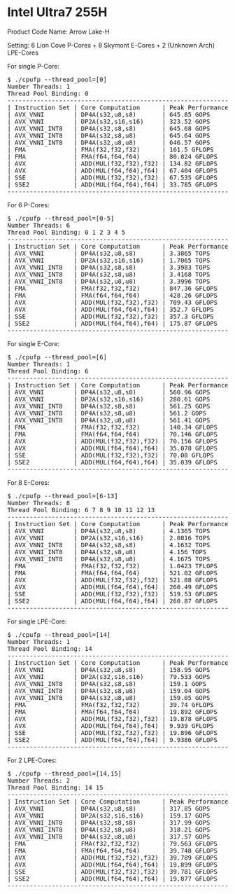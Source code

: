 # Intel Ultra7 255H

Product Code Name: Arrow Lake-H

Setting: 6 Lion Cove P-Cores + 8 Skymont E-Cores + 2 (Unknown Arch) LPE-Cores

For single P-Core:

<pre>
$ ./cpufp --thread_pool=[0]
Number Threads: 1
Thread Pool Binding: 0
--------------------------------------------------------------
| Instruction Set | Core Computation      | Peak Performance |
| AVX_VNNI        | DP4A(s32,u8,s8)       | 645.85 GOPS      |
| AVX_VNNI        | DP2A(s32,s16,s16)     | 323.52 GOPS      |
| AVX_VNNI_INT8   | DP4A(s32,s8,s8)       | 645.68 GOPS      |
| AVX_VNNI_INT8   | DP4A(s32,s8,u8)       | 645.64 GOPS      |
| AVX_VNNI_INT8   | DP4A(s32,u8,u8)       | 646.57 GOPS      |
| FMA             | FMA(f32,f32,f32)      | 161.5 GFLOPS     |
| FMA             | FMA(f64,f64,f64)      | 80.824 GFLOPS    |
| AVX             | ADD(MUL(f32,f32),f32) | 134.82 GFLOPS    |
| AVX             | ADD(MUL(f64,f64),f64) | 67.404 GFLOPS    |
| SSE             | ADD(MUL(f32,f32),f32) | 67.535 GFLOPS    |
| SSE2            | ADD(MUL(f64,f64),f64) | 33.785 GFLOPS    |
--------------------------------------------------------------
</pre>

For 6 P-Cores:

<pre>
$ ./cpufp --thread_pool=[0-5]
Number Threads: 6
Thread Pool Binding: 0 1 2 3 4 5
--------------------------------------------------------------
| Instruction Set | Core Computation      | Peak Performance |
| AVX_VNNI        | DP4A(s32,u8,s8)       | 3.3865 TOPS      |
| AVX_VNNI        | DP2A(s32,s16,s16)     | 1.7065 TOPS      |
| AVX_VNNI_INT8   | DP4A(s32,s8,s8)       | 3.3983 TOPS      |
| AVX_VNNI_INT8   | DP4A(s32,s8,u8)       | 3.4168 TOPS      |
| AVX_VNNI_INT8   | DP4A(s32,u8,u8)       | 3.3996 TOPS      |
| FMA             | FMA(f32,f32,f32)      | 847.36 GFLOPS    |
| FMA             | FMA(f64,f64,f64)      | 428.26 GFLOPS    |
| AVX             | ADD(MUL(f32,f32),f32) | 709.43 GFLOPS    |
| AVX             | ADD(MUL(f64,f64),f64) | 352.7 GFLOPS     |
| SSE             | ADD(MUL(f32,f32),f32) | 357.3 GFLOPS     |
| SSE2            | ADD(MUL(f64,f64),f64) | 175.87 GFLOPS    |
--------------------------------------------------------------
</pre>

For single E-Core:

<pre>
$ ./cpufp --thread_pool=[6]
Number Threads: 1
Thread Pool Binding: 6
--------------------------------------------------------------
| Instruction Set | Core Computation      | Peak Performance |
| AVX_VNNI        | DP4A(s32,u8,s8)       | 560.96 GOPS      |
| AVX_VNNI        | DP2A(s32,s16,s16)     | 280.61 GOPS      |
| AVX_VNNI_INT8   | DP4A(s32,s8,s8)       | 561.25 GOPS      |
| AVX_VNNI_INT8   | DP4A(s32,s8,u8)       | 561.2 GOPS       |
| AVX_VNNI_INT8   | DP4A(s32,u8,u8)       | 561.41 GOPS      |
| FMA             | FMA(f32,f32,f32)      | 140.34 GFLOPS    |
| FMA             | FMA(f64,f64,f64)      | 70.146 GFLOPS    |
| AVX             | ADD(MUL(f32,f32),f32) | 70.156 GFLOPS    |
| AVX             | ADD(MUL(f64,f64),f64) | 35.078 GFLOPS    |
| SSE             | ADD(MUL(f32,f32),f32) | 70.08 GFLOPS     |
| SSE2            | ADD(MUL(f64,f64),f64) | 35.039 GFLOPS    |
--------------------------------------------------------------
</pre>

For 8 E-Cores:

<pre>
$ ./cpufp --thread_pool=[6-13]
Number Threads: 8
Thread Pool Binding: 6 7 8 9 10 11 12 13
--------------------------------------------------------------
| Instruction Set | Core Computation      | Peak Performance |
| AVX_VNNI        | DP4A(s32,u8,s8)       | 4.1365 TOPS      |
| AVX_VNNI        | DP2A(s32,s16,s16)     | 2.0816 TOPS      |
| AVX_VNNI_INT8   | DP4A(s32,s8,s8)       | 4.1632 TOPS      |
| AVX_VNNI_INT8   | DP4A(s32,s8,u8)       | 4.156 TOPS       |
| AVX_VNNI_INT8   | DP4A(s32,u8,u8)       | 4.1675 TOPS      |
| FMA             | FMA(f32,f32,f32)      | 1.0423 TFLOPS    |
| FMA             | FMA(f64,f64,f64)      | 521.02 GFLOPS    |
| AVX             | ADD(MUL(f32,f32),f32) | 521.08 GFLOPS    |
| AVX             | ADD(MUL(f64,f64),f64) | 260.49 GFLOPS    |
| SSE             | ADD(MUL(f32,f32),f32) | 519.53 GFLOPS    |
| SSE2            | ADD(MUL(f64,f64),f64) | 260.87 GFLOPS    |
--------------------------------------------------------------
</pre>

For single LPE-Core:

<pre>
$ ./cpufp --thread_pool=[14]
Number Threads: 1
Thread Pool Binding: 14
--------------------------------------------------------------
| Instruction Set | Core Computation      | Peak Performance |
| AVX_VNNI        | DP4A(s32,u8,s8)       | 158.95 GOPS      |
| AVX_VNNI        | DP2A(s32,s16,s16)     | 79.533 GOPS      |
| AVX_VNNI_INT8   | DP4A(s32,s8,s8)       | 159.1 GOPS       |
| AVX_VNNI_INT8   | DP4A(s32,s8,u8)       | 159.04 GOPS      |
| AVX_VNNI_INT8   | DP4A(s32,u8,u8)       | 159.05 GOPS      |
| FMA             | FMA(f32,f32,f32)      | 39.74 GFLOPS     |
| FMA             | FMA(f64,f64,f64)      | 19.892 GFLOPS    |
| AVX             | ADD(MUL(f32,f32),f32) | 19.878 GFLOPS    |
| AVX             | ADD(MUL(f64,f64),f64) | 9.939 GFLOPS     |
| SSE             | ADD(MUL(f32,f32),f32) | 19.896 GFLOPS    |
| SSE2            | ADD(MUL(f64,f64),f64) | 9.9386 GFLOPS    |
--------------------------------------------------------------
</pre>

For 2 LPE-Cores:

<pre>
$ ./cpufp --thread_pool=[14,15]
Number Threads: 2
Thread Pool Binding: 14 15
--------------------------------------------------------------
| Instruction Set | Core Computation      | Peak Performance |
| AVX_VNNI        | DP4A(s32,u8,s8)       | 317.85 GOPS      |
| AVX_VNNI        | DP2A(s32,s16,s16)     | 159.17 GOPS      |
| AVX_VNNI_INT8   | DP4A(s32,s8,s8)       | 317.99 GOPS      |
| AVX_VNNI_INT8   | DP4A(s32,s8,u8)       | 318.21 GOPS      |
| AVX_VNNI_INT8   | DP4A(s32,u8,u8)       | 317.57 GOPS      |
| FMA             | FMA(f32,f32,f32)      | 79.563 GFLOPS    |
| FMA             | FMA(f64,f64,f64)      | 39.748 GFLOPS    |
| AVX             | ADD(MUL(f32,f32),f32) | 39.789 GFLOPS    |
| AVX             | ADD(MUL(f64,f64),f64) | 19.899 GFLOPS    |
| SSE             | ADD(MUL(f32,f32),f32) | 39.781 GFLOPS    |
| SSE2            | ADD(MUL(f64,f64),f64) | 19.877 GFLOPS    |
--------------------------------------------------------------
</pre>

